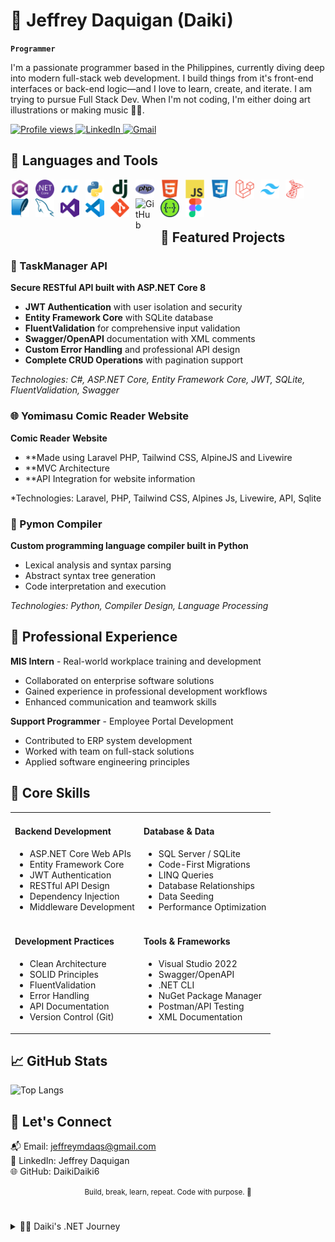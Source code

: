 # 👋 Jeffrey Daquigan (Daiki)
**` Programmer `**

I'm a passionate programmer based in the Philippines, currently diving deep into modern full-stack web development. I build things from it's front-end interfaces or back-end logic—and I love to learn, create, and iterate. I am trying to pursue Full Stack Dev. When I'm not coding, I'm either doing art illustrations or making music 🎵🎨.

<p align="left"> <a href="https://github.com/DaikiDaiki6"> <img src="https://komarev.com/ghpvc/?username=DaikiDaiki6&style=for-the-badge&color=blue" alt="Profile views"/> </a> 
  <a href="https://www.linkedin.com/in/jeffrey-daquigan/"> <img src="https://img.shields.io/badge/-LinkedIn-0077B5?style=for-the-badge&logo=linkedin&logoColor=white" alt="LinkedIn"/> </a> 
  <a href="mailto:jeffreymdaqs@gmail.com"> <img src="https://img.shields.io/badge/-Email-D14836?style=for-the-badge&logo=gmail&logoColor=white" alt="Gmail"/> </a> </p>

<h2>🧰 Languages and Tools</h2>

<!-- .NET Technologies -->
<img align="left" alt="C#" width="30px" src="https://raw.githubusercontent.com/devicons/devicon/v2.16.0/icons/csharp/csharp-original.svg" style="padding-right:10px;" />
<img align="left" alt=".NET" width="30px" src="https://raw.githubusercontent.com/devicons/devicon/v2.16.0/icons/dotnetcore/dotnetcore-original.svg" style="padding-right:10px;" />
<img align="left" alt="ASP.NET Core" width="30px" src="https://raw.githubusercontent.com/devicons/devicon/v2.16.0/icons/dot-net/dot-net-original.svg" style="padding-right:10px;" />

<!-- Programming Languages -->
<img align="left" alt="Python" width="30px" src="https://raw.githubusercontent.com/devicons/devicon/v2.16.0/icons/python/python-original.svg" style="padding-right:10px;" />
<img align="left" alt="Django" width="30px" src="https://raw.githubusercontent.com/devicons/devicon/v2.16.0/icons/django/django-plain.svg" style="padding-right:10px;" />

<!-- Web Fundamentals -->
<img align="left" alt="PHP" width="30px" src="https://raw.githubusercontent.com/devicons/devicon/v2.16.0/icons/php/php-original.svg" style="padding-right:10px;" />
<img align="left" alt="HTML" width="30px" src="https://raw.githubusercontent.com/devicons/devicon/v2.16.0/icons/html5/html5-original.svg" style="padding-right:10px;" />
<img align="left" alt="JavaScript" width="30px" src="https://raw.githubusercontent.com/devicons/devicon/v2.16.0/icons/javascript/javascript-original.svg" style="padding-right:10px;" />
<img align="left" alt="CSS3" width="30px" src="https://raw.githubusercontent.com/devicons/devicon/v2.16.0/icons/css3/css3-original.svg" style="padding-right:10px;" />

<!-- Web Frameworks -->
<img align="left" alt="Laravel" width="30px" src="https://raw.githubusercontent.com/devicons/devicon/v2.16.0/icons/laravel/laravel-original.svg" style="padding-right:10px;" />
<img align="left" alt="Tailwind" width="30px" src="https://raw.githubusercontent.com/devicons/devicon/v2.16.0/icons/tailwindcss/tailwindcss-original.svg" style="padding-right:10px;" />

<!-- Databases & ORM -->
<img align="left" alt="Entity Framework" width="30px" src="https://raw.githubusercontent.com/devicons/devicon/v2.16.0/icons/microsoftsqlserver/microsoftsqlserver-plain.svg" style="padding-right:10px;" />
<img align="left" alt="SQLite" width="30px" src="https://raw.githubusercontent.com/devicons/devicon/v2.16.0/icons/sqlite/sqlite-original.svg" style="padding-right:10px;" />
<img align="left" alt="MySQL" width="30px" src="https://raw.githubusercontent.com/devicons/devicon/v2.16.0/icons/mysql/mysql-original.svg" style="padding-right:10px;" />


<!-- Tools & IDEs -->
<img align="left" alt="Visual Studio" width="30px" src="https://raw.githubusercontent.com/devicons/devicon/v2.16.0/icons/visualstudio/visualstudio-plain.svg" style="padding-right:10px;" />
<img align="left" alt="VS Code" width="30px" src="https://raw.githubusercontent.com/devicons/devicon/v2.16.0/icons/vscode/vscode-original.svg" style="padding-right:10px;" />
<img align="left" alt="Git" width="30px" src="https://raw.githubusercontent.com/devicons/devicon/v2.16.0/icons/git/git-original.svg" style="padding-right:10px;" />
<img align="left" alt="GitHub" width="30px" src="https://img.icons8.com/ios-filled/50/ffffff/github.png" style="padding-right:10px;" />

<!-- Additional Technologies -->
<img align="left" alt="Swagger" width="30px" src="https://raw.githubusercontent.com/devicons/devicon/v2.16.0/icons/swagger/swagger-original.svg" style="padding-right:10px;" />
<img align="left" alt="Figma" width="30px" src="https://raw.githubusercontent.com/devicons/devicon/v2.16.0/icons/figma/figma-original.svg" style="padding-right:10px;" />

<br /> <br /> <br />
<h2>🚀 Featured Projects</h2>

### 🔐 TaskManager API
**Secure RESTful API built with ASP.NET Core 8**
- **JWT Authentication** with user isolation and security
- **Entity Framework Core** with SQLite database
- **FluentValidation** for comprehensive input validation
- **Swagger/OpenAPI** documentation with XML comments
- **Custom Error Handling** and professional API design
- **Complete CRUD Operations** with pagination support

*Technologies: C#, ASP.NET Core, Entity Framework Core, JWT, SQLite, FluentValidation, Swagger*

### 🌐 Yomimasu Comic Reader Website
**Comic Reader Website**
- **Made using Laravel PHP, Tailwind CSS, AlpineJS and Livewire
- **MVC Architecture
- **API Integration for website information

*Technologies: Laravel, PHP, Tailwind CSS, Alpines Js, Livewire, API, Sqlite

### 🐍 Pymon Compiler
**Custom programming language compiler built in Python**
- Lexical analysis and syntax parsing
- Abstract syntax tree generation
- Code interpretation and execution

*Technologies: Python, Compiler Design, Language Processing*

<h2>💼 Professional Experience</h2>

**MIS Intern** - Real-world workplace training and development
- Collaborated on enterprise software solutions
- Gained experience in professional development workflows
- Enhanced communication and teamwork skills

**Support Programmer** - Employee Portal Development
- Contributed to ERP system development
- Worked with team on full-stack solutions
- Applied software engineering principles

<h2>🎯 Core Skills</h2>

<table>
  <tr>
    <td valign="top">
      <h4>Backend Development</h4>
      <ul>
        <li>ASP.NET Core Web APIs</li>
        <li>Entity Framework Core</li>
        <li>JWT Authentication</li>
        <li>RESTful API Design</li>
        <li>Dependency Injection</li>
        <li>Middleware Development</li>
      </ul>
    </td>
    <td valign="top">
      <h4>Database & Data</h4>
      <ul>
        <li>SQL Server / SQLite</li>
        <li>Code-First Migrations</li>
        <li>LINQ Queries</li>
        <li>Database Relationships</li>
        <li>Data Seeding</li>
        <li>Performance Optimization</li>
      </ul>
    </td>
  </tr>
  <tr>
    <td valign="top">
      <h4>Development Practices</h4>
      <ul>
        <li>Clean Architecture</li>
        <li>SOLID Principles</li>
        <li>FluentValidation</li>
        <li>Error Handling</li>
        <li>API Documentation</li>
        <li>Version Control (Git)</li>
      </ul>
    </td>
    <td valign="top">
      <h4>Tools & Frameworks</h4>
      <ul>
        <li>Visual Studio 2022</li>
        <li>Swagger/OpenAPI</li>
        <li>.NET CLI</li>
        <li>NuGet Package Manager</li>
        <li>Postman/API Testing</li>
        <li>XML Documentation</li>
      </ul>
    </td>
  </tr>
</table>

<h2>📈 GitHub Stats</h2>

<div align="left"> <img src="https://github-readme-stats.vercel.app/api/top-langs/?username=DaikiDaiki6&layout=compact&theme=radical" alt="Top Langs" /> </div>

<h2>🔗 Let's Connect</h2>

📬 Email: jeffreymdaqs@gmail.com  
💼 LinkedIn: Jeffrey Daquigan  
🌐 GitHub: DaikiDaiki6  

<div align="center">
  <small>Build, break, learn, repeat. Code with purpose. 💙</small>
</div>

#
<details>
  <summary>👨‍💻 Daiki's .NET Journey</summary>
  
  ### About My Development Journey
  
  I started my programming journey as a computer science student with a passion for building robust, scalable applications. My university education provided me with strong fundamentals in programming, from basic concepts to developing complete ERP systems. 

  **Early Foundation**: I began with Python, creating the **Pymon Compiler** and contributing to an **Employee Portal** project, which taught me the importance of clean code and team collaboration.

  **Professional Growth**: As an **MIS Intern**, I gained invaluable real-world experience in enterprise software development, learning how to work effectively in professional environments and understanding business requirements.

  **Current Focus**: Now I'm deeply immersed in the **.NET ecosystem**, mastering **C# and ASP.NET Core** to build secure, production-ready web APIs. My recent **TaskManager API** project showcases modern development practices including JWT authentication, Entity Framework Core, comprehensive validation, and professional API documentation.

  **Philosophy**: I believe in writing clean, maintainable code that follows SOLID principles and industry best practices. Every project is an opportunity to learn something new and push the boundaries of what's possible.

  My goal is to become a senior .NET developer who can architect and build enterprise-level applications that make a real difference in people's lives.
</details>



